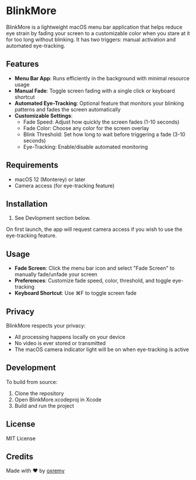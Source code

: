 # BlinkMore

BlinkMore is a lightweight macOS menu bar application that helps reduce eye strain by fading your screen to a customizable color when you stare at it for too long without blinking. It has two triggers: manual activation and automated eye-tracking.

## Features

- **Menu Bar App**: Runs efficiently in the background with minimal resource usage
- **Manual Fade**: Toggle screen fading with a single click or keyboard shortcut
- **Automated Eye-Tracking**: Optional feature that monitors your blinking patterns and fades the screen automatically
- **Customizable Settings**:
  - Fade Speed: Adjust how quickly the screen fades (1-10 seconds)
  - Fade Color: Choose any color for the screen overlay
  - Blink Threshold: Set how long to wait before triggering a fade (3-10 seconds)
  - Eye-Tracking: Enable/disable automated monitoring

## Requirements

- macOS 12 (Monterey) or later
- Camera access (for eye-tracking feature)

## Installation

1. See Devlopment section below.

On first launch, the app will request camera access if you wish to use the eye-tracking feature.

## Usage

- **Fade Screen**: Click the menu bar icon and select "Fade Screen" to manually fade/unfade your screen
- **Preferences**: Customize fade speed, color, threshold, and toggle eye-tracking
- **Keyboard Shortcut**: Use ⌘F to toggle screen fade

## Privacy

BlinkMore respects your privacy:
- All processing happens locally on your device
- No video is ever stored or transmitted
- The macOS camera indicator light will be on when eye-tracking is active

## Development

To build from source:

1. Clone the repository
2. Open BlinkMore.xcodeproj in Xcode
3. Build and run the project

## License

MIT License

## Credits

Made with ❤️ by [oxremy](https://github.com/oxremy)

